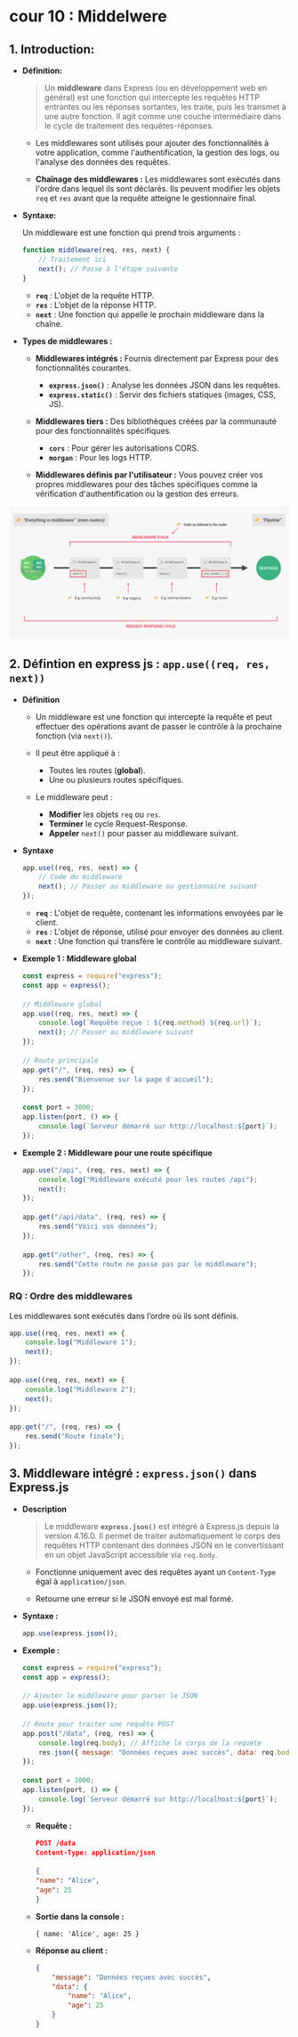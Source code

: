 # cour 10 : **Middelwere**

## 1. **Introduction:**

-   **Définition:**

    > Un **middleware** dans Express (ou en développement web en général) est une fonction qui intercepte les requêtes HTTP entrantes ou les réponses sortantes, les traite, puis les transmet à une autre fonction. Il agit comme une couche intermédiaire dans le cycle de traitement des requêtes-réponses.

    -   Les middlewares sont utilisés pour ajouter des fonctionnalités à votre application, comme l'authentification, la gestion des logs, ou l'analyse des données des requêtes.

    -   **Chaînage des middlewares :** Les middlewares sont exécutés dans l'ordre dans lequel ils sont déclarés. Ils peuvent modifier les objets `req` et `res` avant que la requête atteigne le gestionnaire final.

-   **Syntaxe:**

    Un middleware est une fonction qui prend trois arguments :

    ```javascript
    function middleware(req, res, next) {
        // Traitement ici
        next(); // Passe à l'étape suivante
    }
    ```

    -   **`req`** : L'objet de la requête HTTP.
    -   **`res`** : L'objet de la réponse HTTP.
    -   **`next`** : Une fonction qui appelle le prochain middleware dans la chaîne.

-   **Types de middlewares :**

    -   **Middlewares intégrés :** Fournis directement par Express pour des fonctionnalités courantes.

        -   **`express.json()`** : Analyse les données JSON dans les requêtes.
        -   **`express.static()`** : Servir des fichiers statiques (images, CSS, JS).

    -   **Middlewares tiers :** Des bibliothèques créées par la communauté pour des fonctionnalités spécifiques.

        -   **`cors`** : Pour gérer les autorisations CORS.
        -   **`morgan`** : Pour les logs HTTP.

    -   **Middlewares définis par l'utilisateur :** Vous pouvez créer vos propres middlewares pour des tâches spécifiques comme la vérification d'authentification ou la gestion des erreurs.

![alt text](image.png)

## 2. **Défintion en express js : `app.use((req, res, next))`**

-   **Définition**

    -   Un middleware est une fonction qui intercepte la requête et peut effectuer des opérations avant de passer le contrôle à la prochaine fonction (via `next()`).

    -   Il peut être appliqué à :

        -   Toutes les routes (**global**).
        -   Une ou plusieurs routes spécifiques.

    -   Le middleware peut :

        -   **Modifier** les objets `req` ou `res`.
        -   **Terminer** le cycle Request-Response.
        -   **Appeler** `next()` pour passer au middleware suivant.

-   **Syntaxe**

    ```javascript
    app.use((req, res, next) => {
        // Code du middleware
        next(); // Passer au middleware ou gestionnaire suivant
    });
    ```

    -   **`req`** : L'objet de requête, contenant les informations envoyées par le client.
    -   **`res`** : L'objet de réponse, utilisé pour envoyer des données au client.
    -   **`next`** : Une fonction qui transfère le contrôle au middleware suivant.

-   **Exemple 1 : Middleware global**

    ```javascript
    const express = require("express");
    const app = express();

    // Middleware global
    app.use((req, res, next) => {
        console.log(`Requête reçue : ${req.method} ${req.url}`);
        next(); // Passer au middleware suivant
    });

    // Route principale
    app.get("/", (req, res) => {
        res.send("Bienvenue sur la page d'accueil");
    });

    const port = 3000;
    app.listen(port, () => {
        console.log(`Serveur démarré sur http://localhost:${port}`);
    });
    ```

-   **Exemple 2 : Middleware pour une route spécifique**

    ```javascript
    app.use("/api", (req, res, next) => {
        console.log("Middleware exécuté pour les routes /api");
        next();
    });

    app.get("/api/data", (req, res) => {
        res.send("Voici vos données");
    });

    app.get("/other", (req, res) => {
        res.send("Cette route ne passe pas par le middleware");
    });
    ```

### RQ : **Ordre des middlewares**

Les middlewares sont exécutés dans l’ordre où ils sont définis.

```javascript
app.use((req, res, next) => {
    console.log("Middleware 1");
    next();
});

app.use((req, res, next) => {
    console.log("Middleware 2");
    next();
});

app.get("/", (req, res) => {
    res.send("Route finale");
});
```

## 3. **Middleware intégré : `express.json()` dans Express.js**

-   **Description**

    > Le middleware **`express.json()`** est intégré à Express.js depuis la version 4.16.0. Il permet de traiter automatiquement le corps des requêtes HTTP contenant des données JSON en le convertissant en un objet JavaScript accessible via `req.body`.

    -   Fonctionne uniquement avec des requêtes ayant un `Content-Type` égal à `application/json`.

    -   Retourne une erreur si le JSON envoyé est mal formé.

-   **Syntaxe :**

    ```javascript
    app.use(express.json());
    ```

-   **Exemple :**

    ```javascript
    const express = require("express");
    const app = express();

    // Ajouter le middleware pour parser le JSON
    app.use(express.json());

    // Route pour traiter une requête POST
    app.post("/data", (req, res) => {
        console.log(req.body); // Affiche le corps de la requête
        res.json({ message: "Données reçues avec succès", data: req.body });
    });

    const port = 3000;
    app.listen(port, () => {
        console.log(`Serveur démarré sur http://localhost:${port}`);
    });
    ```

    -   **Requête :**

        ```json
        POST /data
        Content-Type: application/json

        {
        "name": "Alice",
        "age": 25
        }
        ```

    -   **Sortie dans la console :**

        ```
        { name: 'Alice', age: 25 }
        ```

    -   **Réponse au client :**

        ```json
        {
            "message": "Données reçues avec succès",
            "data": {
                "name": "Alice",
                "age": 25
            }
        }
        ```
